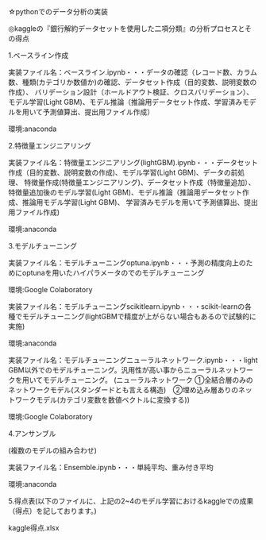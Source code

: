 ☆pythonでのデータ分析の実装

◎kaggleの『銀行解約データセットを使用した二項分類』の分析プロセスとその得点

1.ベースライン作成

実装ファイル名：ベースライン.ipynb・・・データの確認（レコード数、カラム数、種類(カテゴリか数値か)の確認、データセット作成（目的変数、説明変数の作成）、
バリデーション設計（ホールドアウト検証、クロスバリデーション）、モデル学習(Light GBM)、モデル推論（推論用データセット作成、学習済みモデルを用いて予測値算出、提出用ファイル作成）

環境:anaconda

2.特徴量エンジニアリング

実装ファイル名：特徴量エンジニアリング(lightGBM).ipynb・・・データセット作成（目的変数、説明変数の作成)、モデル学習(Light GBM)、データの前処理、
特徴量作成(特徴量エンジニアリング)、データセット作成（特徴量追加）、特徴量追加後のモデル学習(Light GBM)、モデル推論（推論用データセット作成、推論用モデル学習(Light GBM)、
学習済みモデルを用いて予測値算出、提出用ファイル作成)

環境:anaconda

3.モデルチューニング

実装ファイル名：モデルチューニングoptuna.ipynb・・・予測の精度向上のためにoptunaを用いたハイパラメータのでのモデルチューニング

環境:Google Colaboratory

実装ファイル名：モデルチューニングscikitlearn.ipynb・・・scikit-learnの各種でモデルチューニング(lightGBMで精度が上がらない場合もあるので試験的に実施)

環境:anaconda

実装ファイル名：モデルチューニングニューラルネットワーク.ipynb・・・light GBM以外でのモデルチューニング。汎用性が高い事からニューラルネットワークを用いてモデルチューニング。
(ニューラルネットワーク ①全結合層のみのネットワークモデル(スタンダードとも言える構造)　②埋め込み層ありのネットワークモデル(カテゴリ変数を数値ベクトルに変換する))

環境:Google Colaboratory

4.アンサンブル

(複数のモデルの組み合わせ)

実装ファイル名：Ensemble.ipynb・・・単純平均、重み付き平均

環境:anaconda


5.得点表(以下のファイルに、上記の2~4のモデル学習におけるkaggleでの成果（得点）を記しております。)

kaggle得点.xlsx



